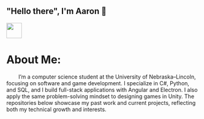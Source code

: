 ## "Hello there", I'm Aaron 👋
<a href="https://www.linkedin.com/in/aaron-perkey-8920a61b4/">
  <img src="https://cdn-icons-png.flaticon.com/512/174/174857.png" width="40" height="40" />
</a>

# About Me:
&nbsp;&nbsp;&nbsp;&nbsp;&nbsp;&nbsp;&nbsp;&nbsp;I’m a computer science student at the University of Nebraska–Lincoln, focusing on software and game development. I specialize in C#, Python, and SQL, and I build full-stack applications with Angular and Electron. I also apply the same problem-solving mindset to designing games in Unity. The repositories below showcase my past work and current projects, reflecting both my technical growth and interests.
